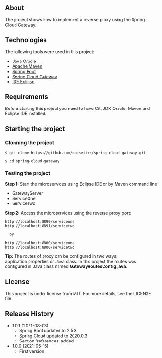 ## About
The project shows how to implement a reverse proxy using the Spring Cloud Gateway.

## Technologies
The following tools were used in this project:

* [Java Oracle](https://www.oracle.com/java/)
* [Apache Maven](https://maven.apache.org/)
* [Spring Boot](https://spring.io/projects/spring-boot)
* [Spring Cloud Gateway](https://spring.io/projects/spring-cloud-gateway)
* [IDE Eclipse](https://www.eclipse.org/)

## Requirements
Before starting this project you need to have Git, JDK Oracle, Maven and Eclipse IDE installed.

## Starting the project

### Clonning the project
```
$ git clone https://github.com/erosvitor/spring-cloud-gateway.git

$ cd spring-cloud-gateway
```

### Testing the project
**Step 1:** Start the microservices using Eclipse IDE or by Maven command line
* GatewayServer
* ServiceOne
* ServiceTwo

**Step 2:** Access the microservices using the reverse proxy port:

```
http://localhost:8890/serviceone
http://localhost:8891/servicetwo

  by
  
http://localhost:8800/serviceone
http://localhost:8800/servicetwo
```

**Tip:** The routes of proxy can be configured in two ways: application.properties or Java class. In this project the routes was configured in Java class named **GatewayRoutesConfig.java**.

## License
This project is under license from MIT. For more details, see the LICENSE file.

## Release History
* 1.0.1 (2021-08-03)
    * Spring Boot updated to 2.5.3
    * Spring Cloud updated to 2020.0.3
    * Section 'references' added
* 1.0.0 (2021-05-15)
    * First version
